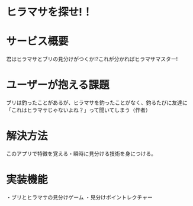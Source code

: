 # ヒラマサを探せ!！
# サービス概要
君はヒラマサとブリの見分けがつくか!?これが分かればヒラマサマスター!

# ユーザーが抱える課題
ブリは釣ったことがあるが、ヒラマサを釣ったことがなく、釣るたびに友達に「これはヒラマサじゃないよね？」って聞いてしまう（作者）

# 解決方法
このアプリで特徴を覚える・瞬時に見分ける技術を身につける。

# 実装機能
・ブリとヒラマサの見分けゲーム
・見分けポイントレクチャー
